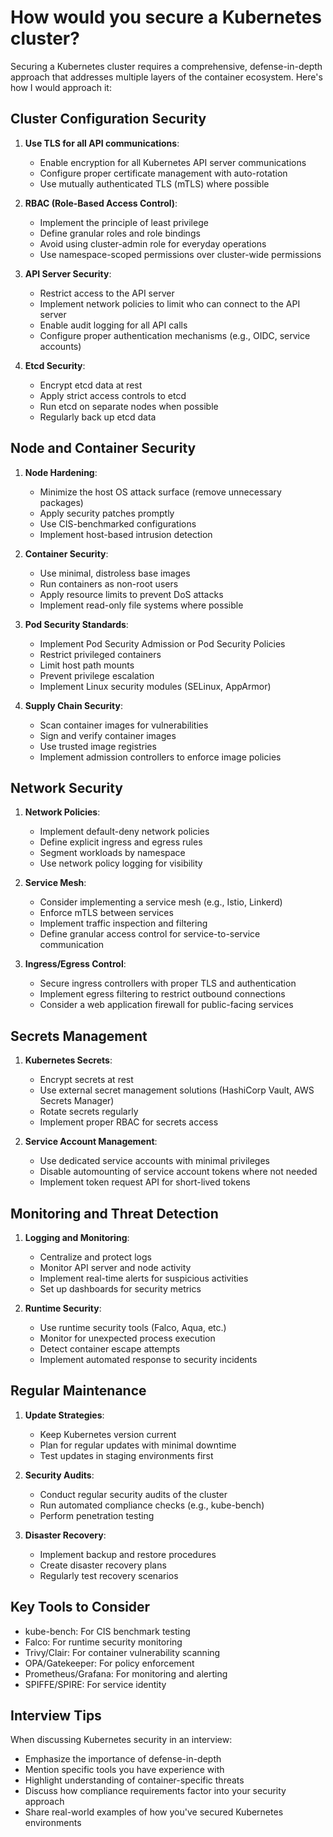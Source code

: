 # How would you secure a Kubernetes cluster?

Securing a Kubernetes cluster requires a comprehensive, defense-in-depth approach that addresses multiple layers of the container ecosystem. Here's how I would approach it:

## Cluster Configuration Security

1. **Use TLS for all API communications**:
   - Enable encryption for all Kubernetes API server communications
   - Configure proper certificate management with auto-rotation
   - Use mutually authenticated TLS (mTLS) where possible

2. **RBAC (Role-Based Access Control)**:
   - Implement the principle of least privilege
   - Define granular roles and role bindings
   - Avoid using cluster-admin role for everyday operations
   - Use namespace-scoped permissions over cluster-wide permissions

3. **API Server Security**:
   - Restrict access to the API server
   - Implement network policies to limit who can connect to the API server
   - Enable audit logging for all API calls
   - Configure proper authentication mechanisms (e.g., OIDC, service accounts)

4. **Etcd Security**:
   - Encrypt etcd data at rest
   - Apply strict access controls to etcd
   - Run etcd on separate nodes when possible
   - Regularly back up etcd data

## Node and Container Security

1. **Node Hardening**:
   - Minimize the host OS attack surface (remove unnecessary packages)
   - Apply security patches promptly
   - Use CIS-benchmarked configurations
   - Implement host-based intrusion detection

2. **Container Security**:
   - Use minimal, distroless base images
   - Run containers as non-root users
   - Apply resource limits to prevent DoS attacks
   - Implement read-only file systems where possible

3. **Pod Security Standards**:
   - Implement Pod Security Admission or Pod Security Policies
   - Restrict privileged containers
   - Limit host path mounts
   - Prevent privilege escalation
   - Implement Linux security modules (SELinux, AppArmor)

4. **Supply Chain Security**:
   - Scan container images for vulnerabilities
   - Sign and verify container images
   - Use trusted image registries
   - Implement admission controllers to enforce image policies

## Network Security

1. **Network Policies**:
   - Implement default-deny network policies
   - Define explicit ingress and egress rules
   - Segment workloads by namespace
   - Use network policy logging for visibility

2. **Service Mesh**:
   - Consider implementing a service mesh (e.g., Istio, Linkerd)
   - Enforce mTLS between services
   - Implement traffic inspection and filtering
   - Define granular access control for service-to-service communication

3. **Ingress/Egress Control**:
   - Secure ingress controllers with proper TLS and authentication
   - Implement egress filtering to restrict outbound connections
   - Consider a web application firewall for public-facing services

## Secrets Management

1. **Kubernetes Secrets**:
   - Encrypt secrets at rest
   - Use external secret management solutions (HashiCorp Vault, AWS Secrets Manager)
   - Rotate secrets regularly
   - Implement proper RBAC for secrets access

2. **Service Account Management**:
   - Use dedicated service accounts with minimal privileges
   - Disable automounting of service account tokens where not needed
   - Implement token request API for short-lived tokens

## Monitoring and Threat Detection

1. **Logging and Monitoring**:
   - Centralize and protect logs
   - Monitor API server and node activity
   - Implement real-time alerts for suspicious activities
   - Set up dashboards for security metrics

2. **Runtime Security**:
   - Use runtime security tools (Falco, Aqua, etc.)
   - Monitor for unexpected process execution
   - Detect container escape attempts
   - Implement automated response to security incidents

## Regular Maintenance

1. **Update Strategies**:
   - Keep Kubernetes version current
   - Plan for regular updates with minimal downtime
   - Test updates in staging environments first

2. **Security Audits**:
   - Conduct regular security audits of the cluster
   - Run automated compliance checks (e.g., kube-bench)
   - Perform penetration testing

3. **Disaster Recovery**:
   - Implement backup and restore procedures
   - Create disaster recovery plans
   - Regularly test recovery scenarios

## Key Tools to Consider

- kube-bench: For CIS benchmark testing
- Falco: For runtime security monitoring
- Trivy/Clair: For container vulnerability scanning
- OPA/Gatekeeper: For policy enforcement
- Prometheus/Grafana: For monitoring and alerting
- SPIFFE/SPIRE: For service identity

## Interview Tips

When discussing Kubernetes security in an interview:
- Emphasize the importance of defense-in-depth
- Mention specific tools you have experience with
- Highlight understanding of container-specific threats
- Discuss how compliance requirements factor into your security approach
- Share real-world examples of how you've secured Kubernetes environments 